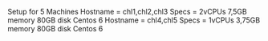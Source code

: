 Setup for 5 Machines
  Hostname = chl1,chl2,chl3
  Specs    = 2vCPUs  7,5GB memory 80GB disk Centos 6
  Hostname = chl4,chl5
  Specs    = 1vCPUs  3,75GB memory 80GB disk Centos 6
  
